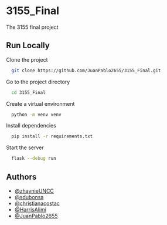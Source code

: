 # 3155_Final

The 3155 final project

## Run Locally

Clone the project

```bash
  git clone https://github.com/JuanPablo2655/3155_Final.git
```

Go to the project directory

```bash
  cd 3155_Final
```

Create a virtual environment

```bash
  python -m venv venv
```

Install dependencies

```bash
  pip install -r requirements.txt
```

Start the server

```bash
  flask --debug run
```

## Authors

- [@zhaynieUNCC](https://www.github.com/zhaynieUNCC)
- [@sdubonsa](https://www.github.com/sdubonsa)
- [@christianacostac](https://www.github.com/christianacostac)
- [@HarrisAlimi](https://www.github.com/HarrisAlimi)
- [@JuanPablo2655](https://www.github.com/JuanPablo2655)

